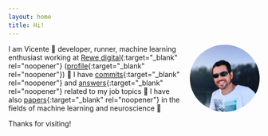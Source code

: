 ```yaml
---
layout: home
title: Hi!
---
```


<img align="right" src="foto.jpg" width="140" style="border-radius:50%;margin-left:10px">

I am Vicente 👋 developer, runner, machine learning enthusiast working at
[Rewe&nbsp;digital](https://www.rewe-digital.com/){:target="\_blank" rel="noopener"}
([profile](https://www.linkedin.com/in/vreyespue/){:target="\_blank" rel="noopener"}) 🚀
I&nbsp;have
[commits](https://github.com/vreyespue){:target="\_blank" rel="noopener"} and
[answers](https://stackoverflow.com/users/6261650){:target="\_blank" rel="noopener"}
related to my job topics 🤖 I have also
[papers](https://scholar.google.de/citations?user=XnVpRFkAAAAJ){:target="\_blank" rel="noopener"}
in the fields of machine learning and neuroscience 🧠

Thanks for visiting!
